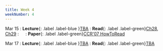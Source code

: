 ```yaml
---
title: Week 4
weekNumber: 4
---
```


Mar 15
: **Lecture**{: .label .label-blue }[TBA](#)
    : **Read**{: .label .label-green}[Ch28](https://pages.cs.wisc.edu/~remzi/OSTEP/threads-locks.pdf), [Ch29](https://pages.cs.wisc.edu/~remzi/OSTEP/threads-locks-usage.pdf)
: &emsp;
    : **Paper**{: .label .label-green}[CCR'07 HowToRead](https://dl.acm.org/doi/10.1145/1273445.1273458)

Mar 17
: **Lecture**{: .label .label-blue }[TBA](#)
    : **Read**{: .label .label-green}[TBA](#)
